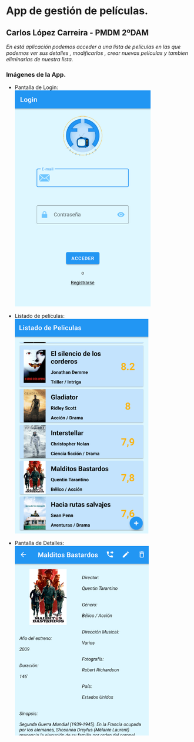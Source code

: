# App de gestión de películas.

## Carlos López Carreira - PMDM 2ºDAM

*En está aplicación podemos acceder a una lista de películas en las*
*que podemos ver sus detalles , modificarlos , crear nuevas películas*
*y tambien eliminarlas de nuestra lista.*

### Imágenes de la App.

- Pantalla de Login:
![Imágen pantalla login](https://github.com/carlopcar/LopezCarreiraCarlosProyectoPMDM/blob/main/imagenes/img_login.png)

- Listado de películas:
![Imágen listado de peliculas](https://github.com/carlopcar/LopezCarreiraCarlosProyectoPMDM/blob/main/imagenes/img_lista.png)

- Pantalla de Detalles:
![Imágen pantallas de detalle ](https://github.com/carlopcar/LopezCarreiraCarlosProyectoPMDM/blob/main/imagenes/img_detalle.png)
